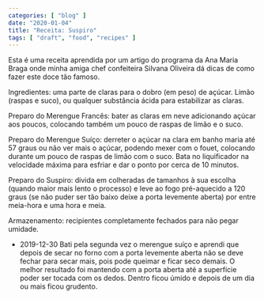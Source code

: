 ```yaml
---
categories: [ "blog" ]
date: "2020-01-04"
title: "Receita: Suspiro"
tags: [ "draft", "food", "recipes" ]
---
```

Esta é uma receita aprendida por um artigo do programa da Ana Maria Braga onde minha amiga chef confeiteira Silvana Oliveira dá dicas de como fazer este doce tão famoso.

Ingredientes: uma parte de claras para o dobro (em peso) de açúcar. Limão (raspas e suco), ou qualquer substância ácida para estabilizar as claras.

Preparo do Merengue Francês: bater as claras em neve adicionando açúcar aos poucos, colocando também um pouco de raspas de limão e o suco.

Preparo do Merengue Suíço: derreter o açúcar na clara em banho maria até 57 graus ou não ver mais o açúcar, podendo mexer com o fouet, colocando durante um pouco de raspas de limão com o suco. Bata no liquificador na velocidade máxima para esfriar e dar o ponto por cerca de 10 minutos.

Preparo do Suspiro: divida em colheradas de tamanhos à sua escolha (quando maior mais lento o processo) e leve ao fogo pré-aquecido a 120 graus (se não puder ser tão baixo deixe a porta levemente aberta) por entre meia-hora e uma hora e meia.

Armazenamento: recipientes completamente fechados para não pegar umidade.

 - 2019-12-30 Bati pela segunda vez o merengue suíço e aprendi que depois de secar no forno com a porta levemente aberta não se deve fechar para secar mais, pois pode queimar e ficar seco demais. O melhor resultado foi mantendo com a porta aberta até a superfície poder ser tocada com os dedos. Dentro ficou úmido e depois de um dia ou mais ficou grudento.
